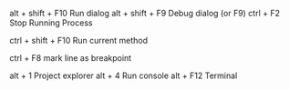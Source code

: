 alt + shift + F10           Run dialog
alt + shift + F9            Debug dialog  (or F9)
ctrl + F2                   Stop Running Process

ctrl + shift + F10          Run current method

ctrl + F8                   mark line as breakpoint

alt + 1                     Project explorer
alt + 4                     Run console
alt + F12                   Terminal
